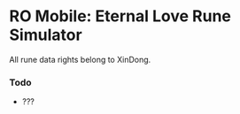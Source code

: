 # RO Mobile: Eternal Love Rune Simulator

All rune data rights belong to XinDong.

### Todo 

- ???
